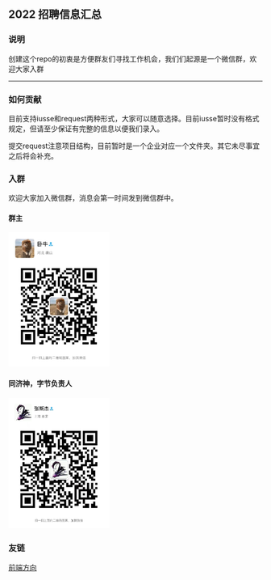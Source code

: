 ## 2022 招聘信息汇总

### 说明

创建这个repo的初衷是方便群友们寻找工作机会，我们们起源是一个微信群，欢迎大家入群

---

### 如何贡献

目前支持iusse和request两种形式，大家可以随意选择。目前iusse暂时没有格式规定，但请至少保证有完整的信息以便我们录入。

提交request注意项目结构，目前暂时是一个企业对应一个文件夹。其它未尽事宜之后将会补充。

### 入群

欢迎大家加入微信群，消息会第一时间发到微信群中。

#### 群主

<img src="imgs/groupLeaderWechat.jpeg" alt="群主" width = 200 />

#### 同济神，字节负责人

<img src="imgs/tongjiGod.jpeg" alt="同济神" width = 200 />

### 友链

[前端方向](https://github.com/wjq990112/Front-End-Recruitment)

